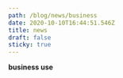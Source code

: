 ```yaml
---
path: /blog/news/business
date: 2020-10-10T16:44:51.546Z
title: news
draft: false
sticky: true
---
```

**business use**
